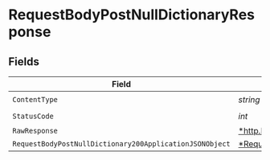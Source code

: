 # RequestBodyPostNullDictionaryResponse


## Fields

| Field                                                                                                                          | Type                                                                                                                           | Required                                                                                                                       | Description                                                                                                                    |
| ------------------------------------------------------------------------------------------------------------------------------ | ------------------------------------------------------------------------------------------------------------------------------ | ------------------------------------------------------------------------------------------------------------------------------ | ------------------------------------------------------------------------------------------------------------------------------ |
| `ContentType`                                                                                                                  | *string*                                                                                                                       | :heavy_check_mark:                                                                                                             | N/A                                                                                                                            |
| `StatusCode`                                                                                                                   | *int*                                                                                                                          | :heavy_check_mark:                                                                                                             | N/A                                                                                                                            |
| `RawResponse`                                                                                                                  | [*http.Response](https://pkg.go.dev/net/http#Response)                                                                         | :heavy_minus_sign:                                                                                                             | N/A                                                                                                                            |
| `RequestBodyPostNullDictionary200ApplicationJSONObject`                                                                        | [*RequestBodyPostNullDictionary200ApplicationJSON](../../models/operations/requestbodypostnulldictionary200applicationjson.md) | :heavy_minus_sign:                                                                                                             | OK                                                                                                                             |